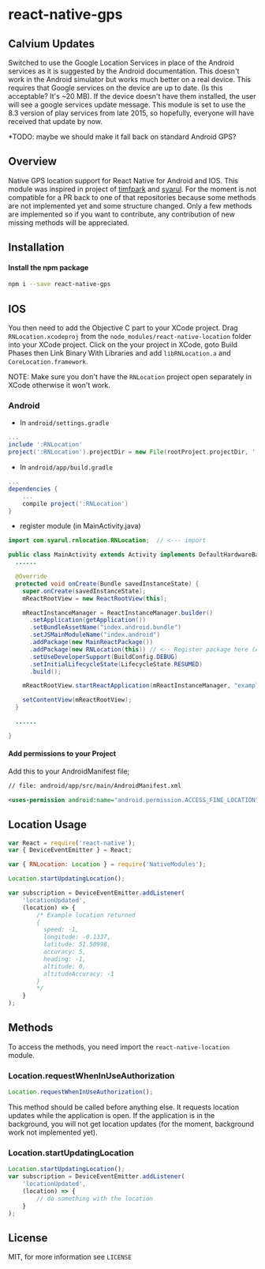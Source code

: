 # react-native-gps

## Calvium Updates

Switched to use the Google Location Services in place of the Android services as it is suggested by the Android documentation. This doesn't work in the Android simulator but works much better on a real device. This requires that Google services on the device are up to date. (Is this acceptable? It's ~20 MB). If the device doesn't have them installed, the user will see a google services update message. This module is set to use the 8.3 version of play services from late 2015, so hopefully, everyone will have received that update by now.

*TODO: maybe we should make it fall back on standard Android GPS?

## Overview

Native GPS location support for React Native for Android and IOS. This module was inspired in project of [timfpark](https://github.com/timfpark/react-native-location) and  [syarul](https://github.com/syarul/react-native-android-location). For the moment is not compatible for a PR back to one of that repositories because some methods are not implemented yet and some structure changed. Only a few methods are implemented so if you want to contribute, any contribution of new missing methods will be appreciated.

## Installation
#### Install the npm package
```bash
npm i --save react-native-gps
```
## IOS
You then need to add the Objective C part to your XCode project. Drag `RNLocation.xcodeproj` from the `node_modules/react-native-location` folder into your XCode project. Click on the your project in XCode, goto Build Phases then Link Binary With Libraries and add `libRNLocation.a` and `CoreLocation.framework`.

NOTE: Make sure you don't have the `RNLocation` project open separately in XCode otherwise it won't work.

### Android

* In `android/settings.gradle`

```gradle
...
include ':RNLocation'
project(':RNLocation').projectDir = new File(rootProject.projectDir, '../node_modules/react-native-gps')
```

* In `android/app/build.gradle`

```gradle
...
dependencies {
    ...
    compile project(':RNLocation')
}
```

* register module (in MainActivity.java)

```java
import com.syarul.rnlocation.RNLocation;  // <--- import

public class MainActivity extends Activity implements DefaultHardwareBackBtnHandler {
  ......

  @Override
  protected void onCreate(Bundle savedInstanceState) {
    super.onCreate(savedInstanceState);
    mReactRootView = new ReactRootView(this);

    mReactInstanceManager = ReactInstanceManager.builder()
      .setApplication(getApplication())
      .setBundleAssetName("index.android.bundle")
      .setJSMainModuleName("index.android")
      .addPackage(new MainReactPackage())
      .addPackage(new RNLocation(this)) // <-- Register package here (Activity added by Calvium so we can show the play services error alert. )
      .setUseDeveloperSupport(BuildConfig.DEBUG)
      .setInitialLifecycleState(LifecycleState.RESUMED)
      .build();

    mReactRootView.startReactApplication(mReactInstanceManager, "example", null);

    setContentView(mReactRootView);
  }

  ......

}
```

#### Add permissions to your Project

Add this to your AndroidManifest file;

``` xml
// file: android/app/src/main/AndroidManifest.xml

<uses-permission android:name="android.permission.ACCESS_FINE_LOCATION" />
```

## Location Usage
```javascript
var React = require('react-native');
var { DeviceEventEmitter } = React;

var { RNLocation: Location } = require('NativeModules');

Location.startUpdatingLocation();

var subscription = DeviceEventEmitter.addListener(
    'locationUpdated',
    (location) => {
        /* Example location returned
        {
          speed: -1,
          longitude: -0.1337,
          latitude: 51.50998,
          accuracy: 5,
          heading: -1,
          altitude: 0,
          altitudeAccuracy: -1
        }
        */
    }
);
```


## Methods

To access the methods, you need import the `react-native-location` module. 

### Location.requestWhenInUseAuthorization
```javascript
Location.requestWhenInUseAuthorization();
```

This method should be called before anything else. It requests location updates while the application is open. If the application is in the background, you will not get location updates (for the moment, background work not implemented yet).

### Location.startUpdatingLocation
```javascript
Location.startUpdatingLocation();
var subscription = DeviceEventEmitter.addListener(
    'locationUpdated',
    (location) => {
        // do something with the location
    }
);
```
## License
MIT, for more information see `LICENSE`
